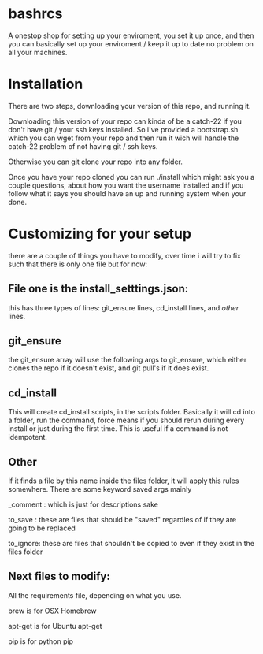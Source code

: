 bashrcs
=======

A onestop shop for setting up your enviroment, you set it up once, and then you can basically set up your enviroment / keep it up to date no problem on all your machines. 




Installation
============
There are two steps, downloading your version of this repo, and running it. 

Downloading this version of your repo can kinda of be a catch-22 if you don't have git / your ssh keys installed. So i've provided a bootstrap.sh which you can wget from your repo and then run it wich will handle the catch-22 problem of not having git / ssh keys. 


Otherwise you can git clone your repo into any folder. 

Once you have your repo cloned you can run ./install which might ask you a couple questions, about how you want the username installed and if you follow what it says you should have an up and running system when your done. 


Customizing for your setup
============

there are a couple of things you have to modify, over time i will try to fix such that there is only one file but for now:

File one is the install_setttings.json: 
---------------------------------------

this has three types of lines: git_ensure lines, cd_install lines, and _other_ lines. 

git_ensure
----------

the git_ensure array will use the following args to git_ensure, which either clones the repo if it doesn't exist, and git pull's if it does exist. 

cd_install
----------

This will create cd_install scripts, in the scripts folder. Basically it will cd into a folder, run the command, force means if you should rerun during every install or just during the first time. This is useful if a command is not idempotent. 

Other
-------

If it finds a file by this name inside the files folder, it will apply this rules somewhere. There are some keyword saved args mainly

\_comment : which is just for descriptions sake

to_save : these are files that should be "saved" regardles of if they are going to be replaced

to_ignore: these are files that shouldn't be copied to even if they exist in the files folder

Next files to modify:
--------------------- 

All the requirements file, depending on what you use.

brew is for OSX Homebrew

apt-get is for Ubuntu apt-get 

pip is for python pip 


